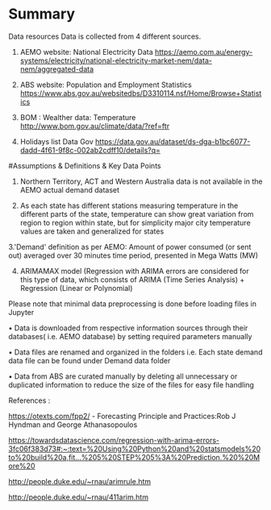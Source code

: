 # Summary
Data resources
Data is collected from 4 different sources.

1. AEMO website: National Electricity Data https://aemo.com.au/energy-systems/electricity/national-electricity-market-nem/data-nem/aggregated-data

2. ABS website: Population and Employment Statistics https://www.abs.gov.au/websitedbs/D3310114.nsf/Home/Browse+Statistics

3. BOM : Wealther data: Temperature http://www.bom.gov.au/climate/data/?ref=ftr

4. Holidays list Data Gov https://data.gov.au/dataset/ds-dga-b1bc6077-dadd-4f61-9f8c-002ab2cdff10/details?q=


#Assumptions & Definitions & Key Data Points

1. Northern Territory, ACT and Western Australia data is not available in the AEMO actual demand dataset

2. As each state has different stations measuring temperature in the different parts of the state, temperature can show great variation from region to region within state, but for simplicity major city temperature values are taken and generalized for states

3.'Demand' definition as per AEMO: Amount of power consumed (or sent out) averaged over 30 minutes time period, presented in Mega Watts (MW)

4. ARIMAMAX model (Regression with ARIMA errors are considered for this type of data, which consists of ARIMA (Time Series Analysis) + Regression (Linear or Polynomial)




Please note that minimal data preprocessing is done before loading files in Jupyter

• Data is downloaded from respective information sources through their databases( i.e. AEMO database) by setting required parameters manually

• Data files are renamed and organized in the folders i.e. Each state demand data file can be found under Demand data folder

• Data from ABS are curated manually by deleting all unnecessary or duplicated information to reduce the size of the files for easy file handling

References :

https://otexts.com/fpp2/ - Forecasting Principle and Practices:Rob J Hyndman and George Athanasopoulos

https://towardsdatascience.com/regression-with-arima-errors-3fc06f383d73#:~:text=%20Using%20Python%20and%20statsmodels%20to%20build%20a,fit...%205%20STEP%205%3A%20Prediction.%20%20More%20

http://people.duke.edu/~rnau/arimrule.htm

http://people.duke.edu/~rnau/411arim.htm

